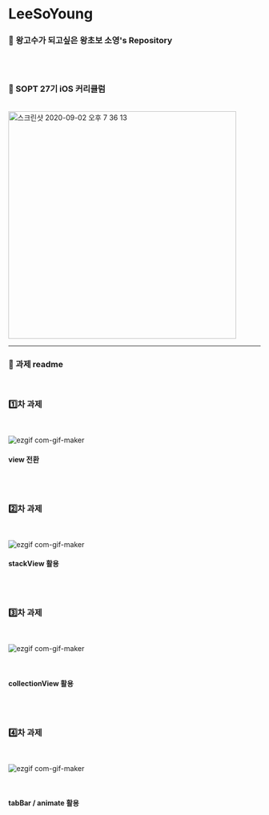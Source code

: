 # LeeSoYoung
### :apple: **왕**고수가 되고싶은 **왕**초보 소영's Repository
<br/> 
<br/> 

### :loudspeaker: SOPT 27기 iOS 커리큘럼
<br/> 
<img width="455" alt="스크린샷 2020-09-02 오후 7 36 13" src="https://user-images.githubusercontent.com/68267763/95678838-0fd8ba00-0c0a-11eb-86ca-01049b110c87.png">
<br/> 

---


### :loudspeaker: 과제 readme
<br/> 

###  :one:차 과제

<br/> 

![ezgif com-gif-maker](https://user-images.githubusercontent.com/68267763/95684019-92bd3d00-0c29-11eb-826a-ae9839d1efb9.gif)
<br/> 

#### view 전환

<br/> 
<br/> 

###  :two:차 과제

<br/> 

![ezgif com-gif-maker](https://user-images.githubusercontent.com/68267763/96892202-607ecb80-14c4-11eb-95f8-df1dcc404aef.gif)
<br/> 

#### stackView 활용

<br/> 
<br/> 

###  :three:차 과제

<br/> 

![ezgif com-gif-maker](https://user-images.githubusercontent.com/68267763/98205135-e8f87400-1f7a-11eb-9cff-c5d7e379e571.gif)

<br/>

#### collectionView 활용

<br/> 
<br/> 

###  :four:차 과제

<br/> 

![ezgif com-gif-maker](https://user-images.githubusercontent.com/68267763/98973099-a6283480-2556-11eb-81a2-4698c35e9fee.gif)

<br/> 


#### tabBar / animate 활용
